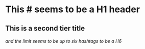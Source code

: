 # This # seems to be a H1 header
## This is a second tier title
###### and the limit seems to be up to six hashtags to be a H6
